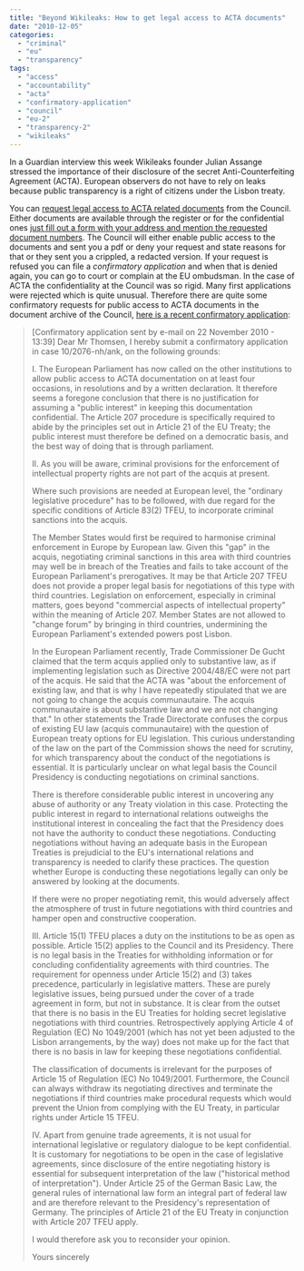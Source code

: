 ```yaml
---
title: "Beyond Wikileaks: How to get legal access to ACTA documents"
date: "2010-12-05"
categories: 
  - "criminal"
  - "eu"
  - "transparency"
tags: 
  - "access"
  - "accountability"
  - "acta"
  - "confirmatory-application"
  - "council"
  - "eu-2"
  - "transparency-2"
  - "wikileaks"
---
```


In a Guardian interview this week Wikileaks founder Julian Assange stressed the importance of their disclosure of the secret Anti-Counterfeiting Agreement (ACTA). European observers do not have to rely on leaks because public transparency is a right of citizens under the Lisbon treaty.

You can [request legal access to ACTA related documents](http://register.consilium.europa.eu/servlet/driver?page=Result&lang=EN&ssf=DATE_DOCUMENT+DESC&fc=REGAISEN&srm=25&md=400&typ=Simple&cmsid=638&ff_TITRE=&ff_FT_TEXT=ACTA&ff_SOUS_COTE_MATIERE=&dd_DATE_REUNION=) from the Council. Either documents are available through the register or for the confidential ones [just fill out a form with your address and mention the requested document numbers](http://register.consilium.europa.eu/servlet/jsp/MailAccessPrivacy.jsp?&lang=EN&cmsid=928). The Council will either enable public access to the documents and sent you a pdf or deny your request and state reasons for that or they sent you a crippled, a redacted version. If your request is refused you can file a _confirmatory application_ and when that is denied again, you can go to court or complain at the EU ombudsman. In the case of ACTA the confidentiality at the Council was so rigid. Many first applications were rejected which is quite unusual. Therefore there are quite some confirmatory requests for public access to ACTA documents in the document archive of the Council, [here is a recent confirmatory application](http://register.consilium.europa.eu/pdf/en/10/st16/st16773.en10.pdf):

> \[Confirmatory application sent by e-mail on 22 November 2010 - 13:39\] Dear Mr Thomsen, I hereby submit a confirmatory application in case 10/2076-nh/ank, on the following grounds:
> 
> I. The European Parliament has now called on the other institutions to allow public access to ACTA documentation on at least four occasions, in resolutions and by a written declaration. It therefore seems a foregone conclusion that there is no justification for assuming a "public interest" in keeping this documentation confidential. The Article 207 procedure is specifically required to abide by the principles set out in Article 21 of the EU Treaty; the public interest must therefore be defined on a democratic basis, and the best way of doing that is through parliament.
> 
> II. As you will be aware, criminal provisions for the enforcement of intellectual property rights are not part of the acquis at present.
> 
> Where such provisions are needed at European level, the "ordinary legislative procedure" has to be followed, with due regard for the specific conditions of Article 83(2) TFEU, to incorporate criminal sanctions into the acquis.
> 
> The Member States would first be required to harmonise criminal enforcement in Europe by European law. Given this "gap" in the acquis, negotiating criminal sanctions in this area with third countries may well be in breach of the Treaties and fails to take account of the European Parliament's prerogatives. It may be that Article 207 TFEU does not provide a proper legal basis for negotiations of this type with third countries. Legislation on enforcement, especially in criminal matters, goes beyond "commercial aspects of intellectual property" within the meaning of Article 207. Member States are not allowed to "change forum" by bringing in third countries, undermining the European Parliament's extended powers post Lisbon.
> 
> In the European Parliament recently, Trade Commissioner De Gucht claimed that the term acquis applied only to substantive law, as if implementing legislation such as Directive 2004/48/EC were not part of the acquis. He said that the ACTA was "about the enforcement of existing law, and that is why I have repeatedly stipulated that we are not going to change the acquis communautaire. The acquis communautaire is about substantive law and we are not changing that." In other statements the Trade Directorate confuses the corpus of existing EU law (acquis communautaire) with the question of European treaty options for EU legislation. This curious understanding of the law on the part of the Commission shows the need for scrutiny, for which transparency about the conduct of the negotiations is essential. It is particularly unclear on what legal basis the Council Presidency is conducting negotiations on criminal sanctions.
> 
> There is therefore considerable public interest in uncovering any abuse of authority or any Treaty violation in this case. Protecting the public interest in regard to international relations outweighs the institutional interest in concealing the fact that the Presidency does not have the authority to conduct these negotiations. Conducting negotiations without having an adequate basis in the European Treaties is prejudicial to the EU's international relations and transparency is needed to clarify these practices. The question whether Europe is conducting these negotiations legally can only be answered by looking at the documents.
> 
> If there were no proper negotiating remit, this would adversely affect the atmosphere of trust in future negotiations with third countries and hamper open and constructive cooperation.
> 
> III. Article 15(1) TFEU places a duty on the institutions to be as open as possible. Article 15(2) applies to the Council and its Presidency. There is no legal basis in the Treaties for withholding information or for concluding confidentiality agreements with third countries. The requirement for openness under Article 15(2) and (3) takes precedence, particularly in legislative matters. These are purely legislative issues, being pursued under the cover of a trade agreement in form, but not in substance. It is clear from the outset that there is no basis in the EU Treaties for holding secret legislative negotiations with third countries. Retrospectively applying Article 4 of Regulation (EC) No 1049/2001 (which has not yet been adjusted to the Lisbon arrangements, by the way) does not make up for the fact that there is no basis in law for keeping these negotiations confidential.
> 
> The classification of documents is irrelevant for the purposes of Article 15 of Regulation (EC) No 1049/2001. Furthermore, the Council can always withdraw its negotiating directives and terminate the negotiations if third countries make procedural requests which would prevent the Union from complying with the EU Treaty, in particular rights under Article 15 TFEU.
> 
> IV. Apart from genuine trade agreements, it is not usual for international legislative or regulatory dialogue to be kept confidential. It is customary for negotiations to be open in the case of legislative agreements, since disclosure of the entire negotiating history is essential for subsequent interpretation of the law ("historical method of interpretation"). Under Article 25 of the German Basic Law, the general rules of international law form an integral part of federal law and are therefore relevant to the Presidency's representation of Germany. The principles of Article 21 of the EU Treaty in conjunction with Article 207 TFEU apply.
> 
> I would therefore ask you to reconsider your opinion.
> 
> Yours sincerely
